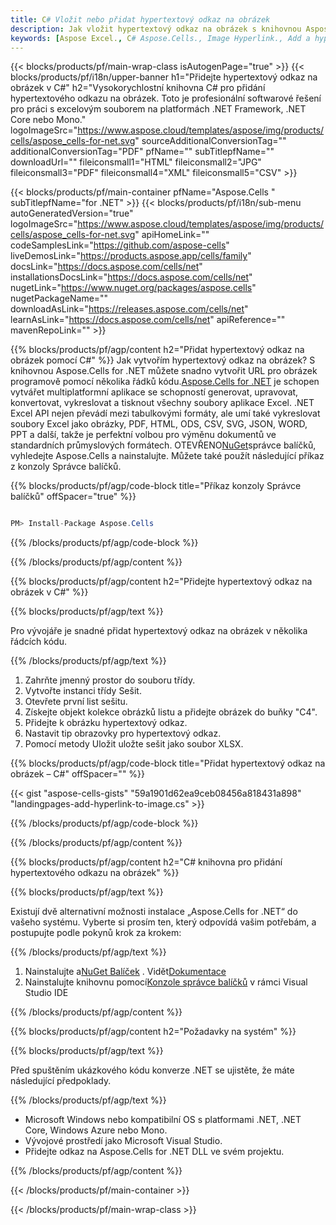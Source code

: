 ```yaml
---
title: C# Vložit nebo přidat hypertextový odkaz na obrázek
description: Jak vložit hypertextový odkaz na obrázek s knihovnou Aspose.Cells bez MS Excel.
keywords: [Aspose Excel., C# Aspose.Cells., Image Hyperlink., Add a hyperlink to an image., How to Embed a Hyperlink in an Image., How do I hyperlink an image., Add a Link to an image., How to use an image as a link]
---
```

{{< blocks/products/pf/main-wrap-class isAutogenPage="true" >}}
{{< blocks/products/pf/i18n/upper-banner h1="Přidejte hypertextový odkaz na obrázek v C#" h2="Vysokorychlostní knihovna C# pro přidání hypertextového odkazu na obrázek. Toto je profesionální softwarové řešení pro práci s excelovým souborem na platformách .NET Framework, .NET Core nebo Mono." logoImageSrc="https://www.aspose.cloud/templates/aspose/img/products/cells/aspose_cells-for-net.svg" sourceAdditionalConversionTag="" additionalConversionTag="PDF" pfName="" subTitlepfName="" downloadUrl="" fileiconsmall1="HTML" fileiconsmall2="JPG" fileiconsmall3="PDF" fileiconsmall4="XML" fileiconsmall5="CSV" >}}

{{< blocks/products/pf/main-container pfName="Aspose.Cells " subTitlepfName="for .NET" >}}
{{< blocks/products/pf/i18n/sub-menu autoGeneratedVersion="true" logoImageSrc="https://www.aspose.cloud/templates/aspose/img/products/cells/aspose_cells-for-net.svg" apiHomeLink="" codeSamplesLink="https://github.com/aspose-cells" liveDemosLink="https://products.aspose.app/cells/family" docsLink="https://docs.aspose.com/cells/net" installationsDocsLink="https://docs.aspose.com/cells/net" nugetLink="https://www.nuget.org/packages/aspose.cells" nugetPackageName="" downloadAsLink="https://releases.aspose.com/cells/net" learnAsLink="https://docs.aspose.com/cells/net" apiReference="" mavenRepoLink="" >}}

{{% blocks/products/pf/agp/content h2="Přidat hypertextový odkaz na obrázek pomocí C#" %}}
 Jak vytvořím hypertextový odkaz na obrázek? S knihovnou Aspose.Cells for .NET můžete snadno vytvořit URL pro obrázek programově pomocí několika řádků kódu.[Aspose.Cells for .NET](https://products.aspose.com/cells/net) je schopen vytvářet multiplatformní aplikace se schopností generovat, upravovat, konvertovat, vykreslovat a tisknout všechny soubory aplikace Excel. .NET Excel API nejen převádí mezi tabulkovými formáty, ale umí také vykreslovat soubory Excel jako obrázky, PDF, HTML, ODS, CSV, SVG, JSON, WORD, PPT a další, takže je perfektní volbou pro výměnu dokumentů ve standardních průmyslových formátech. OTEVŘENO[NuGet](https://www.nuget.org/packages/aspose.cells)správce balíčků, vyhledejte Aspose.Cells a nainstalujte. Můžete také použít následující příkaz z konzoly Správce balíčků.

{{% blocks/products/pf/agp/code-block title="Příkaz konzoly Správce balíčků" offSpacer="true" %}}

```cs

PM> Install-Package Aspose.Cells

```

{{% /blocks/products/pf/agp/code-block %}}

{{% /blocks/products/pf/agp/content %}}

{{% blocks/products/pf/agp/content h2="Přidejte hypertextový odkaz na obrázek v C#" %}}

{{% blocks/products/pf/agp/text %}}

 Pro vývojáře je snadné přidat hypertextový odkaz na obrázek v několika řádcích kódu.

{{% /blocks/products/pf/agp/text %}}

1.  Zahrňte jmenný prostor do souboru třídy.
1.  Vytvořte instanci třídy Sešit.
1.  Otevřete první list sešitu.
1.  Získejte objekt kolekce obrázků listu a přidejte obrázek do buňky "C4".
1.  Přidejte k obrázku hypertextový odkaz.
1.  Nastavit tip obrazovky pro hypertextový odkaz.
1.  Pomocí metody Uložit uložte sešit jako soubor XLSX.

{{% blocks/products/pf/agp/code-block title="Přidat hypertextový odkaz na obrázek – C#" offSpacer="" %}}

{{< gist "aspose-cells-gists" "59a1901d62ea9ceb08456a818431a898" "landingpages-add-hyperlink-to-image.cs" >}}

{{% /blocks/products/pf/agp/code-block %}}

{{% /blocks/products/pf/agp/content %}}

{{% blocks/products/pf/agp/content h2="C# knihovna pro přidání hypertextového odkazu na obrázek" %}}

{{% blocks/products/pf/agp/text %}}

Existují dvě alternativní možnosti instalace „Aspose.Cells for .NET“ do vašeho systému. Vyberte si prosím ten, který odpovídá vašim potřebám, a postupujte podle pokynů krok za krokem:

{{% /blocks/products/pf/agp/text %}}

1.  Nainstalujte a[NuGet Balíček](https://www.nuget.org/packages/Aspose.Cells/) . Vidět[Dokumentace](https://docs.aspose.com/cells/net/installation/#install-asposecells-for-net-through-nuget)
1.  Nainstalujte knihovnu pomocí[Konzole správce balíčků](https://docs.aspose.com/cells/net/installation/#install-asposecells-using-the-package-manager-console) v rámci Visual Studio IDE

{{% /blocks/products/pf/agp/content %}}

{{% blocks/products/pf/agp/content h2="Požadavky na systém" %}}

{{% blocks/products/pf/agp/text %}}

 Před spuštěním ukázkového kódu konverze .NET se ujistěte, že máte následující předpoklady.

{{% /blocks/products/pf/agp/text %}}

-  Microsoft Windows nebo kompatibilní OS s platformami .NET, .NET Core, Windows Azure nebo Mono.
-  Vývojové prostředí jako Microsoft Visual Studio.
-  Přidejte odkaz na Aspose.Cells for .NET DLL ve svém projektu.

{{% /blocks/products/pf/agp/content %}}

{{< /blocks/products/pf/main-container >}}
    
{{< /blocks/products/pf/main-wrap-class >}}

